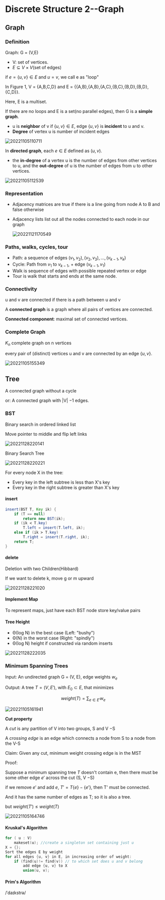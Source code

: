 # Discrete Structure 2--Graph
## Graph
### Definition

Graph: G = (V,E)
- V: set of vertices.
- $E\subseteq V\times V$(set of edges)

if $e=\lbrace u,v\rbrace\in E$ and $u=v$, we call e as "loop"

In Figure 1, V = {A,B,C,D} and E = {{A,B},{A,B},{A,C},{B,C},{B,D},{B,D},{C,D}}.

Here, E is a multiset.

If there are no loops and E is a set(no parallel edges), then G is a **simple graph**.

- u is **neighbor** of v if $\lbrace u,v\rbrace \in E$, edge $\lbrace u,v\rbrace$ is **incident** to u and v.
- **Degree** of vertex u is number of incident edges

![20221105110711](https://raw.githubusercontent.com/zxc2012/image/main/20221105110711.png)

In **directed graph**, each $e\in E$ defined as $(u,v)$.
- the **in-degree** of a vertex u is the number of edges from other vertices to u, and the **out-degree** of u is the number of edges from u to other vertices.

![20221105112539](https://raw.githubusercontent.com/zxc2012/image/main/20221105112539.png)

### Representation

- Adjacency matrices are true if there is a line going from node A to B and false otherwise
- Adjacency lists list out all the nodes connected to each node in our graph

    ![20221121170549](https://raw.githubusercontent.com/zxc2012/image/main/20221121170549.png)

### Paths, walks, cycles, tour

- Path: a sequence of edges $(v_1,v_2),(v_2,v_3),...,(v_{k-1},v_k)$
- Cycle: Path from $v_1$ to $v_{k-1}$, + edge $(v_{k-1},v_1)$
- Walk is sequence of edges with possible repeated vertex or edge
- Tour is walk that starts and ends at the same node.

### Connectivity

u and v are connected if there is a path between u and v

A **connected graph** is a graph where all pairs of vertices are
connected.

**Connected component**: maximal set of connected vertices.

### Complete Graph

$K_n$ complete graph on n vertices

every pair of (distinct) vertices u and v are connected by an edge $\lbrace u,v\rbrace$.

![20221105155349](https://raw.githubusercontent.com/zxc2012/image/main/20221105155349.png)

## Tree

A connected graph without a cycle

or: A connected graph with |V| −1 edges.

### BST

Binary search in ordered linked list

Move pointer to middle and flip left links

![20221128220141](https://raw.githubusercontent.com/zxc2012/image/main/20221128220141.png)

Binary Search Tree

![20221128220221](https://raw.githubusercontent.com/zxc2012/image/main/20221128220221.png)

For every node X in the tree:
- Every key in the left subtree is less than X's key
- Every key in the right subtree is greater than X's key

#### insert
```java
insert(BST T, Key ik) {
    if (T == null)
        return new BST(ik);
    if (ik ≺ T.key)
        T.left = insert(T.left, ik);
    else if (ik ≻ T.key)
        T.right = insert(T.right, ik);
    return T;
}
```

#### delete

Deletion with two Children(Hibbard)

If we want to delete k, move g or m upward

![20221128221020](https://raw.githubusercontent.com/zxc2012/image/main/20221128221020.png)

#### Implement Map

To represent maps, just have each BST node store key/value pairs

#### Tree Height

- Θ(log N) in the best case (Left: "bushy")
- Θ(N) in the worst case (Right: "spindly")
- Θ(log N) height if constructed via random inserts

![20221128222035](https://raw.githubusercontent.com/zxc2012/image/main/20221128222035.png)


### Minimum Spanning Trees

Input: An undirected graph G = (V, E), edge weights $w_e$

Output: A tree $T = (V, E')$, with $E_0 \subset E$, that minimizes

$$weight(T) = \sum_{e\in E'}w_e$$

![20221105161941](https://raw.githubusercontent.com/zxc2012/image/main/20221105161941.png)

**Cut property**

A *cut* is any partition of V into two groups, S and V −S

A *crossing edge* is an edge which connects a node from S to a node from the V-S

Claim: Given any cut, minimum weight crossing edge is in the MST

Proof: 

Suppose a minimum spanning tree $T$ doesn't contain e, then there must be some other edge $e'$ across the cut (S, V −S)

if we remove $e'$ and add $e$,  $T' = T \lbrace e\rbrace − \lbrace e'\rbrace$, then T' must be connected.

And it has the same number of edges as T; so it is also a tree.

but $weight(T')\leq weight(T)$

![20221105164746](https://raw.githubusercontent.com/zxc2012/image/main/20221105164746.png)

#### Kruskal's Algorithm

```cpp
for ( u : V)
    makeset(u); //create a singleton set containing just u
X = {};
Sort the edges E by weight
for all edges {u, v} in E, in increasing order of weight:
    if (find(u)!= find(v)) // to which set does u and v belong
        add edge {u, v} to X
        union(u, v);
```

#### Prim's Algorithm

/ˈdaɪkstrə/